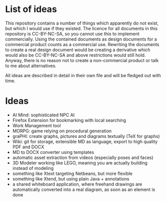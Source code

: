 # List of ideas

This repository contains a number of things which apparently do not exist, but which I would use if they existed.
The licence for all documents in this repository is CC-BY-NC-SA, so you
cannot use this to implement commercially. Using the contained documents as
design documents for a commercial product counts as a commercial use.
Rewriting the documents to create a real design document would be creating a
derivative which would also be CC-BY-NC-SA and above restrictions would still
hold. Anyway, there is no reason not to create a non-commercial product or talk to me about alternatives.

All ideas are described in detail in their own file and will be fledged out
with time.

# Ideas

- AI Mind: sophisticated NPC AI
- Firefox Extension for bookmarking with local searching
- Work Management tool
- MORPG: game relying on procedural generation
- graPHI: create graphs, pictures and diagrams textually (TeX for graphs)
- Wiki: git for storage, extensible MD as language, export to high quality PDF and DOCX
- MD to DOCX converter using templates
- automatic asset extraction from videos (especially poses and faces)
- 3D Modeler working like LEGO, meaning you are actually building instead of modeling
- something like Xtext targeting Netbeans, but more flexible
- something like Xtend, but using plain Java + annotations
- a shared whiteboard application, where freehand drawings are automatically converted into a real diagram, as soon as an element is done

